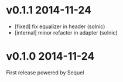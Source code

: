 # v0.1.1 2014-11-24

* [fixed] fix equalizer in header (solnic)
* [internal] minor refactor in adapter (solnic)

# v0.1.0 2014-11-24

First release powered by Sequel
